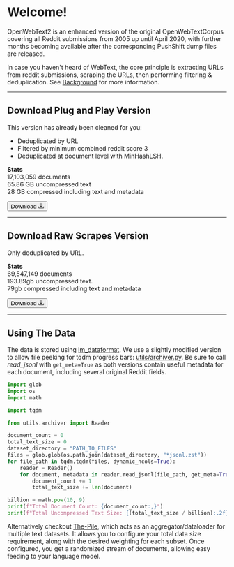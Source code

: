 # Welcome!

OpenWebText2 is an enhanced version of the original OpenWebTextCorpus covering all Reddit submissions from 2005 up until April 2020, with further months becoming available after the corresponding PushShift dump files are released.

In case you haven't heard of WebText, the core principle is extracting URLs from reddit submissions, scraping the URLs, then performing filtering & deduplication. See [Background](/Background) for more information.

<hr />

## Download Plug and Play Version
This version has already been cleaned for you:

- Deduplicated by URL
- Filtered by minimum combined reddit score 3
- Deduplicated at document level with MinHashLSH.

**Stats**<br/>
17,103,059 documents<br/>
65.86 GB uncompressed text<br/>
28 GB compressed including text and metadata


<a href="https://the-eye.eu/public/AI/pile_preliminary_components/openwebtext2.jsonl.zst.tar">
<button type="button" class="btn btn-outline-primary download-button">
    Download
    <svg width="1em" height="1em" viewBox="0 0 16 16" class="bi bi-download" fill="currentColor" xmlns="http://www.w3.org/2000/svg">
        <path fill-rule="evenodd" d="M.5 9.9a.5.5 0 0 1 .5.5v2.5a1 1 0 0 0 1 1h12a1 1 0 0 0 1-1v-2.5a.5.5 0 0 1 1 0v2.5a2 2 0 0 1-2 2H2a2 2 0 0 1-2-2v-2.5a.5.5 0 0 1 .5-.5z"></path>
        <path fill-rule="evenodd" d="M7.646 11.854a.5.5 0 0 0 .708 0l3-3a.5.5 0 0 0-.708-.708L8.5 10.293V1.5a.5.5 0 0 0-1 0v8.793L5.354 8.146a.5.5 0 1 0-.708.708l3 3z"></path>
    </svg>
</button>
</a>

<hr />

## Download Raw Scrapes Version
Only deduplicated by URL.

**Stats**<br/>
69,547,149 documents<br/>
193.89gb uncompressed text.<br/>
79gb compressed including text and metadata

<a href="https://eaidata.bmk.sh/data/openwebtext2_raw.tar">
<button type="button" class="btn btn-outline-primary download-button">
    Download
    <svg width="1em" height="1em" viewBox="0 0 16 16" class="bi bi-download" fill="currentColor" xmlns="http://www.w3.org/2000/svg">
        <path fill-rule="evenodd" d="M.5 9.9a.5.5 0 0 1 .5.5v2.5a1 1 0 0 0 1 1h12a1 1 0 0 0 1-1v-2.5a.5.5 0 0 1 1 0v2.5a2 2 0 0 1-2 2H2a2 2 0 0 1-2-2v-2.5a.5.5 0 0 1 .5-.5z"></path>
        <path fill-rule="evenodd" d="M7.646 11.854a.5.5 0 0 0 .708 0l3-3a.5.5 0 0 0-.708-.708L8.5 10.293V1.5a.5.5 0 0 0-1 0v8.793L5.354 8.146a.5.5 0 1 0-.708.708l3 3z"></path>
    </svg>
</button>
</a>

<hr />

## Using The Data

The data is stored using <a href="https://github.com/leogao2/lm_dataformat" target="_blank">lm_dataformat</a>. We use a slightly modified version to allow file peeking for tqdm progress bars: <a href="https://github.com/EleutherAI/openwebtext2/blob/master/utils/archiver.py" target="_blank">utils/archiver.py</a>. Be sure to call *read_jsonl* with `get_meta=True` as both versions contain useful metadata for each document, including several original Reddit fields.

```python
import glob
import os
import math

import tqdm

from utils.archiver import Reader

document_count = 0
total_text_size = 0
dataset_directory = "PATH_TO_FILES"
files = glob.glob(os.path.join(dataset_directory, "*jsonl.zst"))
for file_path in tqdm.tqdm(files, dynamic_ncols=True):
    reader = Reader()
    for document, metadata in reader.read_jsonl(file_path, get_meta=True):
        document_count += 1
        total_text_size += len(document)

billion = math.pow(10, 9)
print(f"Total Document Count: {document_count:,}")
print(f"Total Uncompressed Text Size: {(total_text_size / billion):.2f} GB")
```

Alternatively checkout <a href="https://github.com/EleutherAI/The-Pile/" target="_blank">The-Pile</a>, which acts as an aggregator/dataloader for multiple text datasets. It allows you to configure your total data size requirement, along with the desired weighting for each subset. Once configured, you get a randomized stream of documents, allowing easy feeding to your language model.

